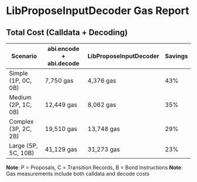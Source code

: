 # LibProposeInputDecoder Gas Report

## Total Cost (Calldata + Decoding)

| Scenario             | abi.encode + abi.decode | LibProposeInputDecoder | Savings |
| -------------------- | ----------------------- | ---------------------- | ------- |
| Simple (1P, 0C, 0B)  | 7,750 gas               | 4,376 gas              | 43%     |
| Medium (2P, 1C, 0B)  | 12,449 gas              | 8,062 gas              | 35%     |
| Complex (3P, 2C, 2B) | 19,510 gas              | 13,748 gas             | 29%     |
| Large (5P, 5C, 10B)  | 41,129 gas              | 31,273 gas             | 23%     |

**Note**: P = Proposals, C = Transition Records, B = Bond Instructions
**Note**: Gas measurements include both calldata and decode costs
